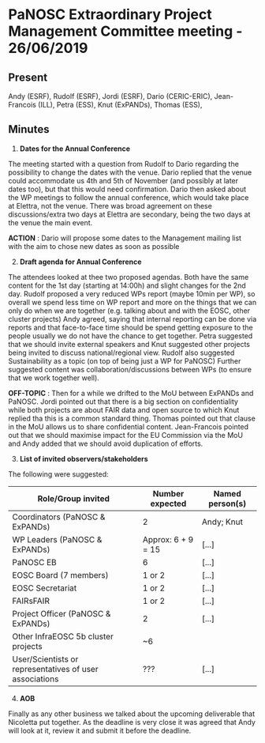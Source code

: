 PaNOSC Extraordinary Project Management Committee meeting - 26/06/2019
=======================================================================

Present
-------

Andy (ESRF), Rudolf (ESRF), Jordi (ESRF), Dario (CERIC-ERIC), Jean-Francois (ILL), Petra (ESS), Knut (ExPANDs), Thomas (ESS),


Minutes
-------

1. **Dates for the Annual Conference**

The meeting started with a question from Rudolf to Dario regarding the possibility to change the dates with the venue. 
Dario replied that the venue could accommodate us 4th and 5th of November (and possibly at later dates too), but that this would
need confirmation. Dario then asked about the WP meetings to follow the annual conference, which would take place at Elettra, not 
the venue. There was broad agreement on these discussions/extra two days at Elettra are secondary, being the two days at the venue
the main event.

**ACTION** : Dario will propose some dates to the Management mailing list with the aim to chose new dates as soon as possible

2. **Draft agenda for Annual Conference**

The attendees looked at thee two proposed agendas. Both have the same content for the 1st day (starting at 14:00h) and slight changes 
for the 2nd day.
Rudolf proposed a very reduced WPs report (maybe 10min per WP), so overall we spend less time on WP report and more on the things that
we can only do when we are together (e.g. talking about and with the EOSC, other cluster projects)
Andy agreed, saying that internal reporting can be done via reports and that face-to-face time should be spend getting exposure to 
the people usually we do not have the chance to get together.
Petra suggested that we should invite external speakers and Knut suggested other projects being invited to discuss national/regional
view. Rudolf also suggested Sustainability as a topic (on top of being just a WP for PaNOSC)
Further suggested content was collaboration/discussions between WPs (to ensure that we work together well).

**OFF-TOPIC** : Then for a while we drifted to the MoU between ExPANDs and PaNOSC. Jordi pointed out that there is a big section on
confidentiality while both projects are about FAIR data and open source to which Knut replied tha this is a common standard thing.
Thomas pointed out that clause in the MoU allows us to share confidential content.
Jean-Francois pointed out that we should maximise impact for the EU Commission via the MoU and Andy added that we should avoid
duplication of efforts.

3. **List of invited observers/stakeholders**

The following were suggested:

|  Role/Group invited | Number expected | Named person(s) |
|------------------ | ----------------- | --------------- |
| Coordinators  (PaNOSC & ExPANDs) | 2 | Andy; Knut |
| WP Leaders (PaNOSC & ExPANDs) | Approx: 6 + 9 = 15 | [...] |
| PaNOSC EB | 6 | [...] |
| EOSC Board (7 members) | 1 or 2 | [...]  |
| EOSC Secretariat | 1 or 2 | [...]  |
| FAIRsFAIR | 1 or 2 |  [...] |
| Project Officer (PaNOSC & ExPANDs) | 2 | [...]  |
| Other InfraEOSC 5b cluster projects |  ~6 | | [...] |
| User/Scientists or representatives of user associations | ??? | [...]  |

4. **AOB**

Finally as any other business we talked about the upcoming deliverable that Nicoletta put together. As the deadline is very close
it was agreed that Andy will look at it, review it and submit it before the deadline.
